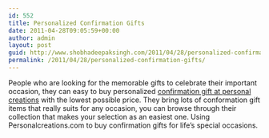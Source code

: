 ```yaml
---
id: 552
title: Personalized Confirmation Gifts
date: 2011-04-28T09:05:59+00:00
author: admin
layout: post
guid: http://www.shobhadeepaksingh.com/2011/04/28/personalized-confirmation-gifts/
permalink: /2011/04/28/personalized-confirmation-gifts/
---
```

People who are looking for the memorable gifts to celebrate their important occasion, they can easy to buy personalized [confirmation gift at personal creations](http://www.personalcreations.com/personalized-confirmation-gifts-PCONFIR) with the lowest possible price. They bring lots of conformation gift items that really suits for any occasion, you can browse through their collection that makes your selection as an easiest one. Using Personalcreations.com to buy confirmation gifts for life&#8217;s special occasions.